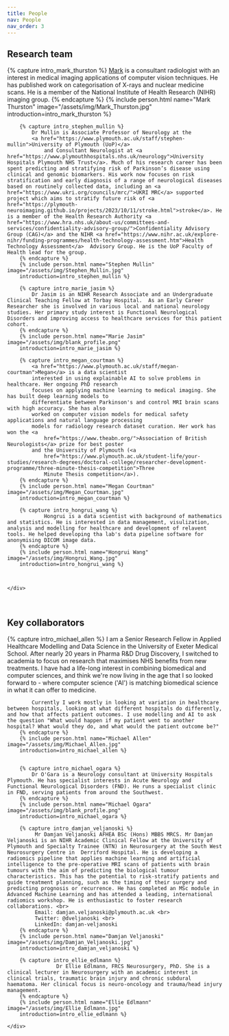 ```yaml
---
title: People
nav: People
nav_order: 3
---
```

## Research team

<div class="container custom-container">
    <div class="row">
        {% capture intro_mark_thurston %}
            <a href="https://www.plymouth.ac.uk/staff/mark-thurston">Mark</a> is a consultant radiologist with an interest in medical imaging applications of computer vision techniques. He has published work on categorisation of X-rays and nuclear medicine scans. He is a member of the National Institute of Health Research (NIHR) imaging group.
        {% endcapture %}
        {% include person.html name="Mark Thurston" image="/assets/img/Mark_Thurston.jpg"
        introduction=intro_mark_thurston %}

        {% capture intro_stephen_mullin %}
            Dr Mullin is Associate Professor of Neurology at the 
            <a href="https://www.plymouth.ac.uk/staff/stephen-mullin">University of Plymouth (UoP)</a> 
                and Consultant Neurologist at <a href="https://www.plymouthhospitals.nhs.uk/neurology">University Hospitals Plymouth NHS Trust</a>. Much of his research career has been spent predicting and stratifying risk of Parkinson’s disease using clinical and genomic biomarkers. His work now focuses on risk stratification and early diagnosis of a range of neurological diseases based on routinely collected data, including an <a href="https://www.ukri.org/councils/mrc/">UKRI MRC</a> supported project which aims to stratify future risk of <a href="https://plymouth-neuroimaging.github.io/projects/2023/10/11/stroke.html">stroke</a>. He is a member of the Health Research Authority <a href="https://www.hra.nhs.uk/about-us/committees-and-services/confidentiality-advisory-group/">Confidentiality Advisory Group (CAG)</a> and the NIHR <a href="https://www.nihr.ac.uk/explore-nihr/funding-programmes/health-technology-assessment.htm">Health Technology Assessment</a>  Advisory Group. He is the UoP Faculty of Health lead for the group.   
        {% endcapture %}
        {% include person.html name="Stephen Mullin" image="/assets/img/Stephen_Mullin.jpg" 
        introduction=intro_stephen_mullin %}

        {% capture intro_marie_jasim %}
            Dr Jasim is an NIHR Research Associate and an Undergraduate Clinical Teaching Fellow at Torbay Hospital.  As an Early Career Researcher she is involved in various local and national neurology studies. Her primary study interest is Functional Neurological Disorders and improving access to healthcare services for this patient cohort.
        {% endcapture %}
        {% include person.html name="Marie Jasim" image="/assets/img/blank_profile.png"
        introduction=intro_marie_jasim %}

        {% capture intro_megan_courtman %}
            <a href="https://www.plymouth.ac.uk/staff/megan-courtman">Megan</a> is a data scientist
            interested in using explainable AI to solve problems in healthcare. Her ongoing PhD research
            focuses on applying machine learning to medical imaging. She has built deep learning models to
            differentiate between Parkinson's and control MRI brain scans with high accuracy. She has also
            worked on computer vision models for medical safety applications and natural language processing
            models for radiology research dataset curation. Her work has won the <a
                href="https://www.theabn.org/">Association of British Neurologists</a> prize for best poster
            and the University of Plymouth (<a
                href="https://www.plymouth.ac.uk/student-life/your-studies/research-degrees/doctoral-college/researcher-development-programme/three-minute-thesis-competition">Three
                Minute Thesis competition</a>).
        {% endcapture %}
        {% include person.html name="Megan Courtman" image="/assets/img/Megan_Courtman.jpg"
        introduction=intro_megan_courtman %}

        {% capture intro_hongrui_wang %}
                Hongrui is a data scientist with background of mathematics and statistics. He is interested in data management, visulization, analysis and modelling for healthcare and development of relavent tools. He helped developing tha lab's data pipeline software for anonymising DICOM image data.
        {% endcapture %}
        {% include person.html name="Hongrui Wang" image="/assets/img/Hongrui_Wang.jpg"
        introduction=intro_hongrui_wang %}



    </div>


</div>

<br>

## Key collaborators



<div class="container custom-container">
    <div class="row">
        {% capture intro_michael_allen %}
            I am a Senior Research Fellow in Applied Healthcare Modelling and Data Science in the University of Exeter Medical School. After nearly 20 years in Pharma R&D Drug Discovery, I switched to academia to focus on research that maximises NHS benefits from new treatments. I have had a life-long interest in combining biomedical and computer sciences, and think we're now living in the age that I so looked forward to - where computer science ('AI') is matching biomedical science in what it can offer to medicine.

            Currently I work mostly in looking at variation in healthcare between hospitals, looking at what different hospitals do differently, and how that affects patient outcomes. I use modelling and AI to ask the question "What would happen if my patient went to another hospital? What would they do, and what would the patient outcome be?"
        {% endcapture %}
        {% include person.html name="Michael Allen" image="/assets/img/Michael_Allen.jpg"
        introduction=intro_michael_allen %}


        {% capture intro_michael_ogara %}
            Dr O'Gara is a Neurology consultant at University Hospitals Plymouth. He has specialist interests in Acute Neurology and Functional Neurological Disorders (FND). He runs a specialist clinic in FND, serving patients from around the Southwest. 
        {% endcapture %}
        {% include person.html name="Michael Ogara" image="/assets/img/blank_profile.png"
        introduction=intro_michael_ogara %}

        {% capture intro_damjan_veljanoski %}
             Mr Damjan Veljanoski AFHEA BSc (Hons) MBBS MRCS. Mr Damjan Veljanoski is an NIHR Academic Clinical Fellow at the University of Plymouth and Specialty Trainee (NTN) in Neurosurgery at the South West Neurosurgery Centre in  Derriford Hospital. He is developing a radiomics pipeline that applies machine learning and artificial intelligence to the pre-operative MRI scans of patients with brain tumours with the aim of predicting the biological tumour characteristics. This has the potential to risk-stratify patients and guide treatment planning, such as the timing of their surgery and predicting prognosis or recurrence. He has completed an MSc module in Advanced Machine Learning and has attended a leading, international radiomics workshop. He is enthusiastic to foster research collaborations. <br>
             Email: damjan.veljanoski@plymouth.ac.uk <br>
             Twitter: @dveljanoski <br>
             LinkedIn: damjan-veljanoski
        {% endcapture %}
        {% include person.html name="Damjan Veljanoski" image="/assets/img/Damjan_Veljanoski.jpg"
        introduction=intro_damjan_veljanoski %}

        {% capture intro_ellie_edlmann %}
                    Dr Ellie Edlmann, FRCS Neurosurgery, PhD. She is a clinical lecturer in Neurosurgery with an academic interest in clinical trials, traumatic brain injury and chronic subdural haematoma. Her clinical focus is neuro-oncology and trauma/head injury management. 
        {% endcapture %}
        {% include person.html name="Ellie Edlmann" image="/assets/img/Ellie_Edlmann.jpg"
        introduction=intro_ellie_edlmann %}

    </div>
</div>

